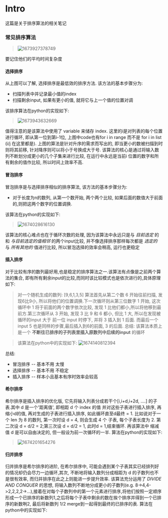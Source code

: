 # Intro 
这篇是关于排序算法的相关笔记

### 常见排序算法
>![1673927378749](https://user-images.githubusercontent.com/89850899/212805854-df4abbe2-e57e-41aa-a04c-9488250fc6f0.png)

要记住他们的平均时间复杂度

#### 选择排序
从上图可以了解, 选择排序是最低效的排序方法. 该方法的基本步骤分为:
- 扫描列表中并记录最小值的index
- 扫描剩余input, 如果有更小的值, 就将它与上一个值的位置对调

该排序算法在python的实现如下:
>![1673943632669](https://user-images.githubusercontent.com/89850899/212845317-bda78c8f-9ff5-472b-93fe-81c6b9efa5b2.png)

值得注意的是该算法中使用了 variable 来储存 index. 这里的i是对列表的每个位置进行循环, 即从第一位到第i-1位, 上图中code也有for i in range 而不是 for i in list  (i/j 在这里都是).
上图的算法是针对升序的需求而写出的, 即当更小的数被扫描到时则将其前移, 针对降序则可以将小于号换成大于号. 该算法的核心是通过将输入数列不断划分成更小的几个子集来进行比较, 在运行中永远是当前i 位置的数字和所有剩余的值作比较, 所以时间上效率不高.

#### 冒泡排序
冒泡排序是与选择排序相似的排序算法, 该方法的基本步骤分为:
- 对于长度为n的数列, 从第一个数开始, 两个两个比较, 如果后面的数值大于前面的,则把这两个数字的位置调换.

该算法在python的实现如下:

>![1674028616130](https://user-images.githubusercontent.com/89850899/213115130-2009c463-df0e-42ed-b116-a2e85af74c44.png)

该算法的核心难点也在于循环次数的处理, 因为该算法中永远只是与 *目前选定* 的和 *与目前选定的值相邻* 的两个input比较, 并不像选择排序那样每次都是 *选定的* 与 *所有其他的* 值进行比较, 所以冒泡选择的效率会稍高, 运行也更稳定


#### 插入排序
对于比较有序的数列最好用,也是稳定的排序算法之一.该算法有点像是之前两个算法的集合, 即有所有剩余input的比较,而同时该比较模式也是依次进行的,具体原理如下:
> 对一个随机生成的数列: [9,6,1,3,5]
> 算法首先从第二个数 6 开始往前扫描, 发现6比9小, 所以将他们的位置调换.下一次循环则从第三位数字 1 开始, 这次循环中 1 将于前面的两个数字依次比较, 发现 1 比他们都小,所以将他移到最前方.第三次循环从 3 开始, 发现 3 比 9 和 6 都小, 但比 1 大, 所以在发现被循环的input 大于 前一位 input 时停下, 并将 3 插入到 1 后面. 而最后一个input 5 也是同样的步骤,最后插入到6的前面, 3 的后面.
> 总结: 该算法本质上是一个 **不断往已排序的子列表里插入原数列中后续的input** 的循环

>该算法在python中的实现如下:
>![1674140812394](https://user-images.githubusercontent.com/89850899/213477968-a867abbe-657b-4f92-aa60-2034f87bfa07.png)

总结:
- 冒泡排序 -- 基本不用 太慢
- 选择排序 -- 基本不用 不稳定
- 插入排序 -- 样本小且基本有序时效率会较高

#### 希尔排序
希尔排序是插入排序的优化版, 它先将输入列表分成若干个[i,i+d,i+2d, ....] 的子表.其中 d 是一个'距离值', 即相距 d 个 index 的值 并对这些子表进行插入排序, 再缩小d的值, 再对生成的子表进行插入排序, 如此循环直至d最终 = 1. 比如说对于一个 len 为 8 的数列, 第一次时设 d = 4, 则会生成 4 个 子表, 每个子表长度为 2. 第二次设 d = d/2 = 2;第三次设 d = d/2 = 1, 此时d = 1,结束循环. 再该算法中 缩减值 d 是可以自由决定的, 但一般设为前一次循环的一半. 算法在python的实现如下:

>![1674201654276](https://user-images.githubusercontent.com/89850899/213645810-d10a9406-5115-4d93-af23-53a274777df2.png)


#### 归并排序
归并排序是希尔排序的进阶, 在希尔排序中, 可能会遇到某个子表其实已经排列好的情况却仍会尽力一边循环,其次, 不断地将输入数列分成相距为 d 的子数列也不是很有效率, 而归并排序在此之上则能进一步提升效率. 该算法充分运用了 *DIVIDE AND CONQUER* 的思想, 将输入数列不断地分成更小的子数列(e.g. 8->4,4->2,2,2,2->...),接着在对每个子数列中的第一个元素进行排序,将他们按照一定顺序形成一个已排序的新数列1,之后将每个子表中剩余的数在挨个排序并得到一个已排序的新数咧2, 最后将新数列 1/2 merge到一起得到最终的已排序的表. 算法在python中的实现如下:

>






